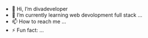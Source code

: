 - 👋 Hi, I’m divadeveloper
- 🌱 I’m currently learning web devolopment full stack ...
- 📫 How to reach me ...
- ⚡ Fun fact: ...

<!---
divadevloper/divadevloper is a ✨ special ✨ repository because its `README.md` (this file) appears on your GitHub profile.
You can click the Preview link to take a look at your changes.
--->
